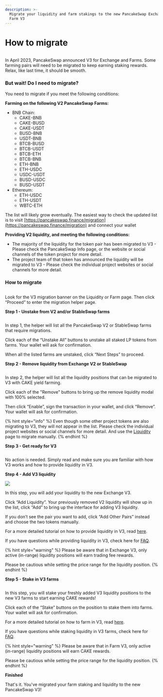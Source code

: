 ```yaml
---
description: >-
  Migrate your liquidity and farm stakings to the new PancakeSwap Exchange and
  Farm V3
---
```


# How to migrate

<figure><img src="../../.gitbook/assets/image (3) (2).png" alt=""><figcaption></figcaption></figure>

In April 2023, PancakeSwap announced V3 for Exchange and Farms. Some farming pairs will need to be migrated to keep earning staking rewards. Relax, like last time, it should be smooth.

### But wait! Do I need to migrate? <a href="#4b9e0260-9dee-493b-b0ad-6bdba084cea6" id="4b9e0260-9dee-493b-b0ad-6bdba084cea6"></a>

You need to migrate if you meet the following conditions:

**Farming on the following V2 PancakeSwap Farms:**

* BNB Chain:
  * CAKE-BNB
  * CAKE-BUSD
  * CAKE-USDT
  * BUSD-BNB
  * USDT-BNB
  * BTCB-BUSD
  * BTCB-USDT
  * BTCB-ETH
  * BTCB-BNB
  * ETH-BNB
  * ETH-USDC
  * USDC-USDT
  * BUSD-USDC
  * BUSD-USDT
* Ethereum:
  * ETH-USDC
  * ETH-USDT
  * WBTC-ETH

The list will likely grow eventually. The easiest way to check the updated list is to visit [https://pancakeswap.finance/migration](https://pancakeswap.finance/migration) and connect your wallet

**Providing V2 liquidity, and meeting the following conditions:**

* The majority of the liquidity for the token pair has been migrated to V3 - Please check the PancakeSwap Info page, or the website or social channels of the token project for more detail.
* The project team of that token has announced the liquidity will be migrated to V3 - Please check the individual project websites or social channels for more detail.

### How to migrate <a href="#c7d7b407-268c-460c-a4f1-be1b771db5e7" id="c7d7b407-268c-460c-a4f1-be1b771db5e7"></a>

<figure><img src="../../.gitbook/assets/image (3) (1) (4).png" alt=""><figcaption></figcaption></figure>

Look for the V3 migration banner on the Liquidity or Farm page. Then click “Proceed” to enter the migration helper page.



**Step 1 - Unstake from V2 and/or StableSwap farms**

<figure><img src="../../.gitbook/assets/image (20) (1).png" alt=""><figcaption></figcaption></figure>

In step 1, the helper will list all the PancakeSwap V2 or StableSwap farms that require migrations.

Click each of the “Unstake All” buttons to unstake all staked LP tokens from farms. Your wallet will ask for confirmation.

When all the listed farms are unstaked, click “Next Steps” to proceed.



**Step 2 - Remove liquidity from Exchange V2 or StableSwap**

<figure><img src="../../.gitbook/assets/image (2) (1) (1) (3).png" alt=""><figcaption></figcaption></figure>

In step 2, the helper will list all the liquidity positions that can be migrated to V3 with CAKE yield farming.

Click each of the "Remove" buttons to bring up the remove liquidity modal with 100% selected.&#x20;

Then click “Enable”, sign the transaction in your wallet, and click “Remove”. Your wallet will ask for confirmation.

{% hint style="info" %}
Even though some other project tokens are also migrating to V3, they will not appear in the list. Please check the individual project websites or social channels for more detail. And use the [Liquidity](https://pancakeswap.finance/liquidity) page to migrate manually.
{% endhint %}



**Step 3 - Get ready for V3**

<figure><img src="../../.gitbook/assets/image (18) (1).png" alt=""><figcaption></figcaption></figure>

No action is needed. Simply read and make sure you are familiar with how V3 works and how to provide liquidity in V3.



**Step 4 - Add V3 liquidity**

![](<../../.gitbook/assets/image (19) (2).png>)

In this step, you will add your liquidity to the new Exchange V3.

Click “Add Liquidity”. Your previously removed V2 liquidity will show up in the list, click “Add” to bring up the interface for adding V3 liquidity.

If you don’t see the pair you want to add, click “Add Other Pairs” instead and choose the two tokens manually.

For a more detailed tutorial on how to provide liquidity in V3, read [here](../../products/pancakeswap-exchange/liquidity-guide.md).

If you have questions while providing liquidity in V3, check here for [FAQ](../../products/pancakeswap-exchange/faq.md).

{% hint style="warning" %}
Please be aware that in Exchange V3, only active (in-range) liquidity positions will earn trading fee rewards.

Please be cautious while setting the price range for the liquidity position.
{% endhint %}



**Step 5 - Stake in V3 farms**

<figure><img src="../../.gitbook/assets/image (16) (2) (1).png" alt=""><figcaption></figcaption></figure>

In this step, you will stake your freshly added V3 liquidity positions to the new V3 farms to start earning CAKE rewards!

Click each of the “Stake” buttons on the position to stake them into farms. Your wallet will ask for confirmation.

For a more detailed tutorial on how to farm in V3, read [here](../../products/yield-farming/how-to-use-farms.md#farm-v3).

If you have questions while staking liquidity in V3 farms, check here for [FAQ](../../products/yield-farming/faq.md).

{% hint style="warning" %}
Please be aware that in Farm V3, only active (in-range) liquidity positions will earn CAKE rewards.

Please be cautious while setting the price range for the liquidity position.
{% endhint %}



**Finished**

That's it. You've migrated your farm staking and liquidity to the new PancakeSwap V3!
